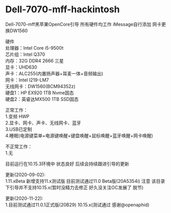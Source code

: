 # Dell-7070-mff-hackintosh  
Dell-7070-mff黑苹果OpenCore引导 所有硬件均工作 iMessage自行添加 网卡更换DW1560  
  
硬件  
处理器：Intel Core i5-9500t  
芯片组：Intel Q370  
内存：32G DDR4 2666 三星  
显卡：UHD630  
声卡：ALC255(内置扬声器+耳麦一体+音频输出)  
网卡：Intel I219-LM7  
无线网卡：DW1560(BCM94352z)  
硬盘1：HP EX920 1TB Nvme固态  
硬盘2：英睿达MX500 1TB SSD固态  
  
正常工作：  
1.变频 HWP  
2.显卡、网卡、声卡、无线网卡、蓝牙  
3.USB已定制  
4.睡眠(电源键菜单+电源键唤醒+键盘唤醒+鼠标唤醒+蓝牙唤醒+网卡唤醒)  
  
不正常工作：  
1.无  
  
目前运行在10.15.3环境中 状态良好 后续会持续跟进引导的更新  


更新(2020-09-02):  
1.11.xBeta 新增支持11.x测试版 目前测试通过11.0 Beta版(20A5354i)  注意 该目录下引导并不支持10.15.x(暂时没精力去修正 好久没关注OC发展了 脱节)  

更新(2020-11-22):  
1.目前测试通过11.0.1正式版(20B29)  10.15.x(测试通过 感谢@openaphid)
